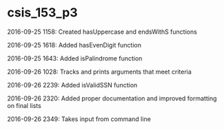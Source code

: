 # csis_153_p3

2016-09-25 1158: Created hasUppercase and endsWithS functions

2016-09-25 1618: Added hasEvenDigit function

2016-09-25 1643: Added isPalindrome function

2016-09-26 1028: Tracks and prints arguments that meet criteria

2016-09-26 2239: Added isValidSSN function

2016-09-26 2320: Added proper documentation and improved formatting on final lists

2016-09-26 2349: Takes input from command line
